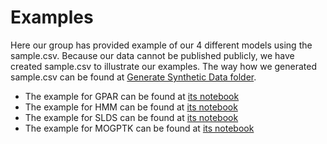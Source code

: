 # Examples

Here our group has provided example of our 4 different models using the sample.csv. Because our data cannot be published publicly, we have created sample.csv to illustrate our examples. The way how we generated sample.csv can be found at [Generate Synthetic Data folder](Generate_Synthetic_Data).
- The example for GPAR can be found at [its notebook](/GPAR.ipynb)
- The example for HMM can be found at [its notebook](/HMM.ipynb)
- The example for SLDS can be found at [its notebook](/SLDS.ipynb)
- The example for MOGPTK can be found at [its notebook](/MOGPTK.ipynb)